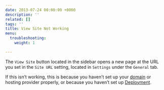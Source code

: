 ```yaml
---
date: 2013-07-24 00:00:00 +0000
description: ''
related: []
tags: ''
title: View Site Not Working
menu:
  troubleshooting:
    weight: 1

---
```

The `View Site` button located in the sidebar opens a new page at the URL you set in the `Site URL` setting, located in `Settings` under the `General` tab.

If this isn’t working, this is because you haven’t set up your [domain][1] or hosting provider properly, or because you haven’t set up [Deployment][2].

[1]:	/docs/pointing-a-domain-to-your-amazon-s3-bucket/
[2]:	/docs/deployment-and-management/setting-up-deployment
